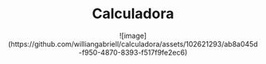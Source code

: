 <h1 align="center"> Calculadora</h1>

<p align="center"> ![image](https://github.com/williangabriell/calculadora/assets/102621293/ab8a045d-f950-4870-8393-f517f9fe2ec6)</p>


